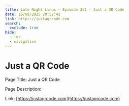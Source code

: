 ```yaml
---
title: Late Night Linux – Episode 351 - Just a QR Code
date: 15/09/2025 20:52:41
link: https://justaqrcode.com
search:
  exclude: true
hide:
  - toc
  - navigation
---
```


# Just a QR Code

Page Title: Just a QR Code

Page Description:  

Link: [https://justaqrcode.com](https://justaqrcode.com)